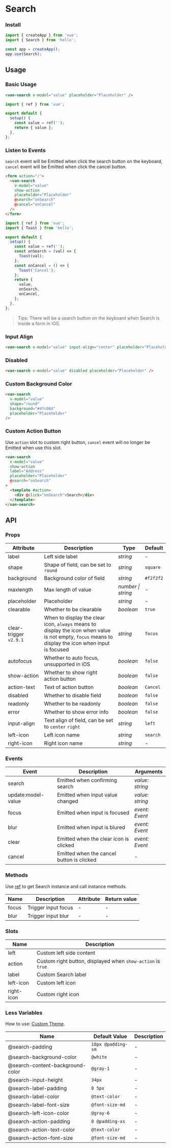 # Search

### Install

```js
import { createApp } from 'vue';
import { Search } from 'hello';

const app = createApp();
app.use(Search);
```

## Usage

### Basic Usage

```html
<van-search v-model="value" placeholder="Placeholder" />
```

```js
import { ref } from 'vue';

export default {
  setup() {
    const value = ref('');
    return { value };
  },
};
```

### Listen to Events

`search` event will be Emitted when click the search button on the keyboard, `cancel` event will be Emitted when click the cancel button.

```html
<form action="/">
  <van-search
    v-model="value"
    show-action
    placeholder="Placeholder"
    @search="onSearch"
    @cancel="onCancel"
  />
</form>
```

```js
import { ref } from 'vue';
import { Toast } from 'hello';

export default {
  setup() {
    const value = ref('');
    const onSearch = (val) => {
      Toast(val);
    };
    const onCancel = () => {
      Toast('Cancel');
    };
    return {
      value,
      onSearch,
      onCancel,
    };
  },
};
```

> Tips: There will be a search button on the keyboard when Search is inside a form in iOS.

### Input Align

```html
<van-search v-model="value" input-align="center" placeholder="Placeholder" />
```

### Disabled

```html
<van-search v-model="value" disabled placeholder="Placeholder" />
```

### Custom Background Color

```html
<van-search
  v-model="value"
  shape="round"
  background="#4fc08d"
  placeholder="Placeholder"
/>
```

### Custom Action Button

Use `action` slot to custom right button, `cancel` event will no longer be Emitted when use this slot.

```html
<van-search
  v-model="value"
  show-action
  label="Address"
  placeholder="Placeholder"
  @search="onSearch"
>
  <template #action>
    <div @click="onSearch">Search</div>
  </template>
</van-search>
```

## API

### Props

| Attribute | Description | Type | Default |
| --- | --- | --- | --- |
| label | Left side label | _string_ | - |
| shape | Shape of field, can be set to `round` | _string_ | `square` |
| background | Background color of field | _string_ | `#f2f2f2` |
| maxlength | Max length of value | _number \| string_ | - |
| placeholder | Placeholder | _string_ | - |
| clearable | Whether to be clearable | _boolean_ | `true` |
| clear-trigger `v2.9.1` | When to display the clear icon, `always` means to display the icon when value is not empty, `focus` means to display the icon when input is focused | _string_ | `focus` |
| autofocus | Whether to auto focus, unsupported in iOS | _boolean_ | `false` |
| show-action | Whether to show right action button | _boolean_ | `false` |
| action-text | Text of action button | _boolean_ | `Cancel` |
| disabled | Whether to disable field | _boolean_ | `false` |
| readonly | Whether to be readonly | _boolean_ | `false` |
| error | Whether to show error info | _boolean_ | `false` |
| input-align | Text align of field, can be set to `center` `right` | _string_ | `left` |
| left-icon | Left icon name | _string_ | `search` |
| right-icon | Right icon name | _string_ | - |

### Events

| Event | Description | Arguments |
| --- | --- | --- |
| search | Emitted when confirming search | _value: string_ |
| update:model-value | Emitted when input value changed | _value: string_ |
| focus | Emitted when input is focused | _event: Event_ |
| blur | Emitted when input is blured | _event: Event_ |
| clear | Emitted when the clear icon is clicked | _event: Event_ |
| cancel | Emitted when the cancel button is clicked | - |

### Methods

Use [ref](https://v3.vuejs.org/guide/component-template-refs.html) to get Search instance and call instance methods.

| Name  | Description         | Attribute | Return value |
| ----- | ------------------- | --------- | ------------ |
| focus | Trigger input focus | -         | -            |
| blur  | Trigger input blur  | -         | -            |

### Slots

| Name       | Description                                                 |
| ---------- | ----------------------------------------------------------- |
| left       | Custom left side content                                    |
| action     | Custom right button, displayed when `show-action` is `true` |
| label      | Custom Search label                                         |
| left-icon  | Custom left icon                                            |
| right-icon | Custom right icon                                           |

### Less Variables

How to use: [Custom Theme](#/en-US/theme).

| Name                             | Default Value      | Description |
| -------------------------------- | ------------------ | ----------- |
| @search-padding                  | `10px @padding-sm` | -           |
| @search-background-color         | `@white`           | -           |
| @search-content-background-color | `@gray-1`          | -           |
| @search-input-height             | `34px`             | -           |
| @search-label-padding            | `0 5px`            | -           |
| @search-label-color              | `@text-color`      | -           |
| @search-label-font-size          | `@font-size-md`    | -           |
| @search-left-icon-color          | `@gray-6`          | -           |
| @search-action-padding           | `0 @padding-xs`    | -           |
| @search-action-text-color        | `@text-color`      | -           |
| @search-action-font-size         | `@font-size-md`    | -           |
